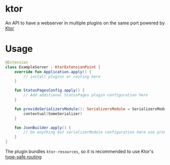# ktor

An API to have a webserver in multiple plugins on the same port powered by [Ktor](https://ktor.io)

# Usage

```kotlin
@Extension
class ExampleServer : KtorExtensionPoint {
    override fun Application.apply() {
        // install plugins or routing here
    }

    fun StatusPagesConfig.apply() {
        // Add additional StatusPages plugin configuration here
    }

    fun provideSerializersModule(): SerializersModule = SerializersModule {
        contextual(SomeSerializer)
    }

    fun JsonBuilder.apply() {
        // Do anything but serializerModule configuration here use provideSerializersModule() instead
    }
}
```

The plugin bundles `ktor-resources`, so it is recommended to use Ktor's [type-safe routing](https://ktor.io/docs/type-safe-routing.html)
